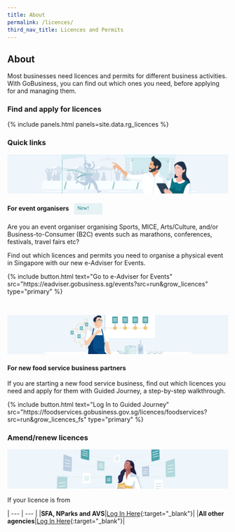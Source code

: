 ```yaml
---
title: About
permalink: /licences/
third_nav_title: Licences and Permits
---
```


## About

Most businesses need licences and permits for different business activities. With GoBusiness, you can find out which ones you need, before applying for and managing them.

### Find and apply for licences

{% include panels.html panels=site.data.rg_licences %}

### Quick links

![Event eAdviser](/images/grow/eventorganisers.jpg)

#### For event organisers <span style="background: #E6F2F3; border-radius: 3px; width: 49px; height: 22px; padding: 2px 8px; font-family: 'hknova-regular'; font-weight: 400;font-size: 12px; line-height: 18px; color: #02737D; display: inline-block; vertical-align: middle; margin-left: 8px;">New!</span>

Are you an event organiser organising Sports, MICE, Arts/Culture, and/or Business-to-Consumer (B2C) events such as marathons, conferences, festivals, travel fairs etc?

Find out which licences and permits you need to organise a physical event in Singapore with our new e-Adviser for Events.

<p>
{% include button.html text="Go to e-Adviser for Events" src="https://eadviser.gobusiness.sg/events?src=run&grow_licences" type="primary" %}
</p>
<br>

![Food Services](/images/grow/foodservices.jpg)

#### For new food service business partners

If you are starting a new food service business, find out which licences you need and apply for them with Guided Journey, a step-by-step walkthrough.

<p>
{% include button.html text="Log In to Guided Journey" src="https://foodservices.gobusiness.gov.sg/licences/foodservices?src=run&grow_licences_fs" type="primary" %}
</p>


<h3 id="amend-renew-licences">Amend/renew licences</h3>

![Others](/images/grow/allotherbizowners.png)

If your licence is from

| --- | --- |
|**SFA, NParks and AVS**|[Log In Here](https://licence1.business.gov.sg/licence1/authentication/mainLogin.action?src=run&grow_licences_sfavsnparks){:target="_blank"}|
|**All other agencies**|[Log In Here](https://licence1.business.gov.sg/web/frontier/home?p_p_id=58&p_p_lifecycle=0&p_p_state=maximized&saveLastPath=false?src=run&grow_licences_allothers){:target="_blank"}|

<script src="/jquery/jquery.min.js"></script>
<script src="/jquery/bp-menu-new-tab.js"></script>
